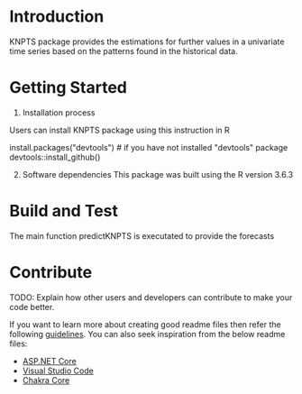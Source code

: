 # Introduction 
KNPTS package provides the estimations for further values in a univariate time series based on the patterns found in the historical data. 

# Getting Started
1.	Installation process

Users can install KNPTS package using this instruction in R 

install.packages("devtools") # if you have not installed "devtools" package
devtools::install_github()


2.	Software dependencies
This package was built using the R version 3.6.3

# Build and Test
The main function predictKNPTS is executated to provide the forecasts


# Contribute
TODO: Explain how other users and developers can contribute to make your code better. 

If you want to learn more about creating good readme files then refer the following [guidelines](https://docs.microsoft.com/en-us/azure/devops/repos/git/create-a-readme?view=azure-devops). You can also seek inspiration from the below readme files:
- [ASP.NET Core](https://github.com/aspnet/Home)
- [Visual Studio Code](https://github.com/Microsoft/vscode)
- [Chakra Core](https://github.com/Microsoft/ChakraCore)
